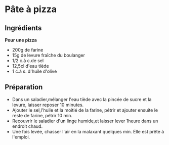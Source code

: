# Pâte à pizza
## Ingrédients

**Pour une pizza**
  * 200g de farine
  * 15g de levure fraîche du boulanger
  * 1/2 c.à c.de sel
  * 12,5cl d'eau tiède
  * 1 c.à s. d'huile d'olive

## Préparation

  - Dans un saladier,mélanger l'eau tiède avec la pincée de sucre et la levure, laisser reposer 10 minutes.
  - Ajouter le sel,l'huile et la moitié de la farine, pétrir et ajouter ensuite le reste de farine, pétrir 10 min.
  - Recouvrir le saladier d'un linge humide,et laisser lever 1heure dans un endroit chaud.
  - Une fois levée, chasser l'air en la malaxant quelques min. Elle est prête à l'emploi.